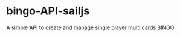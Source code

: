 bingo-API-sailjs
================

A simple API to create and manage single player multi cards BINGO
